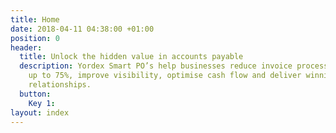 ```yaml
---
title: Home
date: 2018-04-11 04:38:00 +01:00
position: 0
header:
  title: Unlock the hidden value in accounts payable
  description: Yordex Smart PO’s help businesses reduce invoice processing costs by
    up to 75%, improve visibility, optimise cash flow and deliver winning buyer-supplier
    relationships.
  button:
    Key 1: 
layout: index
---
```


